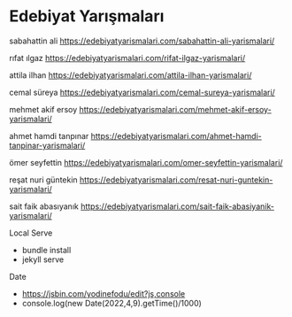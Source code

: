 # Edebiyat Yarışmaları

sabahattin ali
https://edebiyatyarismalari.com/sabahattin-ali-yarismalari/
      
rıfat ılgaz
https://edebiyatyarismalari.com/rifat-ilgaz-yarismalari/

attila ilhan
https://edebiyatyarismalari.com/attila-ilhan-yarismalari/

cemal süreya
https://edebiyatyarismalari.com/cemal-sureya-yarismalari/

mehmet akif ersoy
https://edebiyatyarismalari.com/mehmet-akif-ersoy-yarismalari/

ahmet hamdi tanpınar
https://edebiyatyarismalari.com/ahmet-hamdi-tanpinar-yarismalari/

ömer seyfettin
https://edebiyatyarismalari.com/omer-seyfettin-yarismalari/

reşat nuri güntekin
https://edebiyatyarismalari.com/resat-nuri-guntekin-yarismalari/

sait faik abasıyanık
https://edebiyatyarismalari.com/sait-faik-abasiyanik-yarismalari/

Local Serve  
- bundle install
- jekyll serve

Date  
- https://jsbin.com/yodinefodu/edit?js,console
- console.log(new Date(2022,4,9).getTime()/1000)
